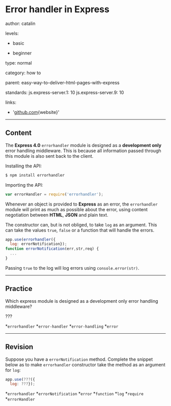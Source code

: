 # Error handler in **Express**
author: catalin

levels:

  - basic

  - beginner

type: normal

category: how to

parent: easy-way-to-deliver-html-pages-with-express

standards:
  js.express-server.1: 10
  js.express-server.9: 10

links:

  - '[github.com](https://github.com/expressjs/errorhandler){website}'

---
## Content

The **Express 4.0** `errorhandler` module is designed as a **development only** error handling middleware. This is because all information passed through this module is also sent back to the client.

Installing the API:
```bash
$ npm install errorhandler
```
Importing the API:
```javascript
var errorHandler = require('errorhandler');
```
Whenever an object is provided to **Express** as an error, the `errorhandler` module will print as much as possible about the error, using content negotiation between **HTML**, **JSON** and plain text.

The constructor can, but is not obliged, to take `log` as an argument. This can take the values `true`, `false` or a function that will handle the errors.
```javascript
app.use(errorhandler({
  log: errorNotification});
function errorNotification(err,str,req) {
  ...
}
```
Passing `true` to the log will log errors using `console.error(str)`.

---
## Practice

Which express module is designed as a development only error handling middleware?

???

*`errorhandler`
*`error-handler`
*`error-handling`
*`error`

---
## Revision

Suppose you have a `errorNotification` method. Complete the snippet below as to make `errorhandler` constructor take the method as an argument for `log`:
```javascript
app.use(???({
  log: ???});
```

*`errorhandler`
*`errorNotification`
*`error`
*`function`
*`log`
*`require`
*`errorHandler`
